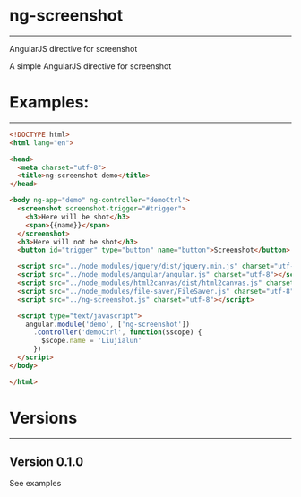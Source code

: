 # ng-screenshot
* * *
AngularJS directive for screenshot

A simple AngularJS directive for screenshot
# Examples:
* * *
```html
<!DOCTYPE html>
<html lang="en">

<head>
  <meta charset="utf-8">
  <title>ng-screenshot demo</title>
</head>

<body ng-app="demo" ng-controller="demoCtrl">
  <screenshot screenshot-trigger="#trigger">
    <h3>Here will be shot</h3>
    <span>{{name}}</span>
  </screenshot>
  <h3>Here will not be shot</h3>
  <button id="trigger" type="button" name="button">Screenshot</button>

  <script src="../node_modules/jquery/dist/jquery.min.js" charset="utf-8"></script>
  <script src="../node_modules/angular/angular.js" charset="utf-8"></script>
  <script src="../node_modules/html2canvas/dist/html2canvas.js" charset="utf-8"></script>
  <script src="../node_modules/file-saver/FileSaver.js" charset="utf-8"></script>
  <script src="../ng-screenshot.js" charset="utf-8"></script>

  <script type="text/javascript">
    angular.module('demo', ['ng-screenshot'])
      .controller('demoCtrl', function($scope) {
        $scope.name = 'Liujialun'
      })
  </script>
</body>

</html>
```

# Versions
* * *
## Version 0.1.0
See examples
